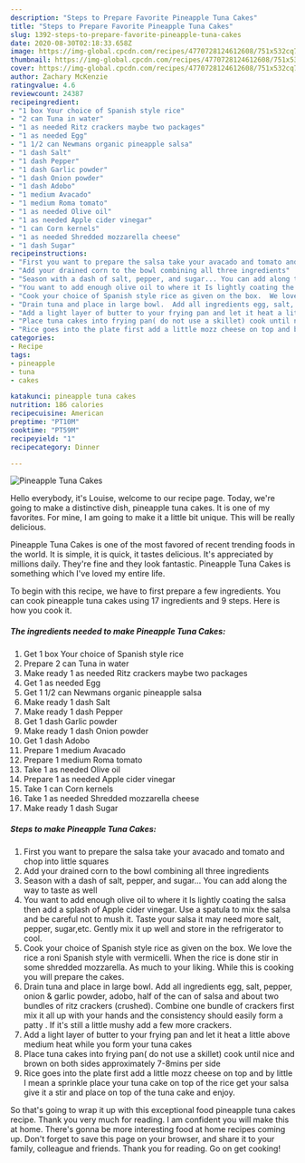 ```yaml
---
description: "Steps to Prepare Favorite Pineapple Tuna Cakes"
title: "Steps to Prepare Favorite Pineapple Tuna Cakes"
slug: 1392-steps-to-prepare-favorite-pineapple-tuna-cakes
date: 2020-08-30T02:18:33.658Z
image: https://img-global.cpcdn.com/recipes/4770728124612608/751x532cq70/pineapple-tuna-cakes-recipe-main-photo.jpg
thumbnail: https://img-global.cpcdn.com/recipes/4770728124612608/751x532cq70/pineapple-tuna-cakes-recipe-main-photo.jpg
cover: https://img-global.cpcdn.com/recipes/4770728124612608/751x532cq70/pineapple-tuna-cakes-recipe-main-photo.jpg
author: Zachary McKenzie
ratingvalue: 4.6
reviewcount: 24387
recipeingredient:
- "1 box Your choice of Spanish style rice"
- "2 can Tuna in water"
- "1 as needed Ritz crackers maybe two packages"
- "1 as needed Egg"
- "1 1/2 can Newmans organic pineapple salsa"
- "1 dash Salt"
- "1 dash Pepper"
- "1 dash Garlic powder"
- "1 dash Onion powder"
- "1 dash Adobo"
- "1 medium Avacado"
- "1 medium Roma tomato"
- "1 as needed Olive oil"
- "1 as needed Apple cider vinegar"
- "1 can Corn kernels"
- "1 as needed Shredded mozzarella cheese"
- "1 dash Sugar"
recipeinstructions:
- "First you want to prepare the salsa take your avacado and tomato and chop into little squares"
- "Add your drained corn to the bowl combining all three ingredients"
- "Season with a dash of salt, pepper, and sugar... You can add along the way to taste as well"
- "You want to add enough olive oil to where it Is lightly coating the salsa then add a splash of Apple cider vinegar.  Use a spatula to mix the salsa and be careful not to mush it.  Taste your salsa it may need more salt, pepper, sugar,etc. Gently mix it up well and store in the refrigerator to cool."
- "Cook your choice of Spanish style rice as given on the box.  We love the rice a roni Spanish style with vermicelli.  When the rice is done stir in some shredded mozzarella.  As much to your liking.  While this is cooking you will prepare the cakes."
- "Drain tuna and place in large bowl.  Add all ingredients egg, salt, pepper, onion &amp; garlic powder, adobo, half of the can of salsa and about two bundles of ritz crackers (crushed). Combine one bundle of crackers first mix it all up with your hands and the consistency should easily form a patty .  If it&#39;s still a little mushy add a few more crackers."
- "Add a light layer of butter to your frying pan and let it heat a little above medium heat while you form your tuna cakes"
- "Place tuna cakes into frying pan( do not use a skillet) cook until nice and brown on both sides approximately 7-8mins per side"
- "Rice goes into the plate first add a little mozz cheese on top and by little I mean a sprinkle place your tuna cake on top of the rice get your salsa give it a stir and place on top of the tuna cake and enjoy."
categories:
- Recipe
tags:
- pineapple
- tuna
- cakes

katakunci: pineapple tuna cakes 
nutrition: 186 calories
recipecuisine: American
preptime: "PT10M"
cooktime: "PT59M"
recipeyield: "1"
recipecategory: Dinner

---
```



![Pineapple Tuna Cakes](https://img-global.cpcdn.com/recipes/4770728124612608/751x532cq70/pineapple-tuna-cakes-recipe-main-photo.jpg)

Hello everybody, it's Louise, welcome to our recipe page. Today, we're going to make a distinctive dish, pineapple tuna cakes. It is one of my favorites. For mine, I am going to make it a little bit unique. This will be really delicious.

Pineapple Tuna Cakes is one of the most favored of recent trending foods in the world. It is simple, it is quick, it tastes delicious. It's appreciated by millions daily. They're fine and they look fantastic. Pineapple Tuna Cakes is something which I've loved my entire life.




To begin with this recipe, we have to first prepare a few ingredients. You can cook pineapple tuna cakes using 17 ingredients and 9 steps. Here is how you cook it.

<!--inarticleads1-->

##### The ingredients needed to make Pineapple Tuna Cakes:

1. Get 1 box Your choice of Spanish style rice
1. Prepare 2 can Tuna in water
1. Make ready 1 as needed Ritz crackers maybe two packages
1. Get 1 as needed Egg
1. Get 1 1/2 can Newmans organic pineapple salsa
1. Make ready 1 dash Salt
1. Make ready 1 dash Pepper
1. Get 1 dash Garlic powder
1. Make ready 1 dash Onion powder
1. Get 1 dash Adobo
1. Prepare 1 medium Avacado
1. Prepare 1 medium Roma tomato
1. Take 1 as needed Olive oil
1. Prepare 1 as needed Apple cider vinegar
1. Take 1 can Corn kernels
1. Take 1 as needed Shredded mozzarella cheese
1. Make ready 1 dash Sugar




<!--inarticleads2-->

##### Steps to make Pineapple Tuna Cakes:

1. First you want to prepare the salsa take your avacado and tomato and chop into little squares
1. Add your drained corn to the bowl combining all three ingredients
1. Season with a dash of salt, pepper, and sugar... You can add along the way to taste as well
1. You want to add enough olive oil to where it Is lightly coating the salsa then add a splash of Apple cider vinegar.  Use a spatula to mix the salsa and be careful not to mush it.  Taste your salsa it may need more salt, pepper, sugar,etc. Gently mix it up well and store in the refrigerator to cool.
1. Cook your choice of Spanish style rice as given on the box.  We love the rice a roni Spanish style with vermicelli.  When the rice is done stir in some shredded mozzarella.  As much to your liking.  While this is cooking you will prepare the cakes.
1. Drain tuna and place in large bowl.  Add all ingredients egg, salt, pepper, onion &amp; garlic powder, adobo, half of the can of salsa and about two bundles of ritz crackers (crushed). Combine one bundle of crackers first mix it all up with your hands and the consistency should easily form a patty .  If it&#39;s still a little mushy add a few more crackers.
1. Add a light layer of butter to your frying pan and let it heat a little above medium heat while you form your tuna cakes
1. Place tuna cakes into frying pan( do not use a skillet) cook until nice and brown on both sides approximately 7-8mins per side
1. Rice goes into the plate first add a little mozz cheese on top and by little I mean a sprinkle place your tuna cake on top of the rice get your salsa give it a stir and place on top of the tuna cake and enjoy.




So that's going to wrap it up with this exceptional food pineapple tuna cakes recipe. Thank you very much for reading. I am confident you will make this at home. There's gonna be more interesting food at home recipes coming up. Don't forget to save this page on your browser, and share it to your family, colleague and friends. Thank you for reading. Go on get cooking!
